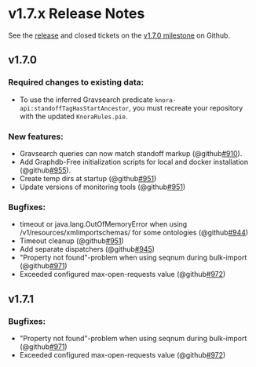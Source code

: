 # v1.7.x Release Notes

See the
[release](https://github.com/dhlab-basel/Knora/releases/tag/v1.7.0) and closed tickets on the
[v1.7.0 milestone](https://github.com/dhlab-basel/Knora/milestone/11) on Github.

## v1.7.0

### Required changes to existing data:

- To use the inferred Gravsearch predicate `knora-api:standoffTagHasStartAncestor`,
  you must recreate your repository with the updated `KnoraRules.pie`.

### New features:


- Gravsearch queries can now match standoff markup (@github[#910](#910)).
- Add Graphdb-Free initialization scripts for local and docker installation (@github[#955](#955)).
- Create temp dirs at startup (@github[#951](#951))
- Update versions of monitoring tools (@github[#951](#951))


### Bugfixes:

- timeout or java.lang.OutOfMemoryError when using /v1/resources/xmlimportschemas/ for some ontologies (@github[#944](#944))
- Timeout cleanup (@github[#951](#951))
- Add separate dispatchers (@github[#945](#945))
- "Property not found"-problem when using seqnum during bulk-import (@github[#971](#971))
- Exceeded configured max-open-requests value (@github[#972](#972))

## v1.7.1

### Bugfixes:

- "Property not found"-problem when using seqnum during bulk-import (@github[#971](#971))
- Exceeded configured max-open-requests value (@github[#972](#972))